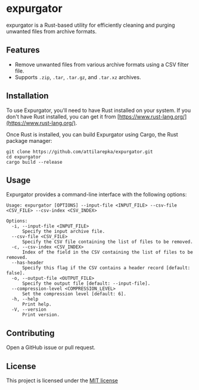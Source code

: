 # expurgator

expurgator is a Rust-based utility for efficiently cleaning and purging unwanted files from archive formats.

## Features

- Remove unwanted files from various archive formats using a CSV filter file.
- Supports `.zip`, `.tar`, `.tar.gz`, and `.tar.xz` archives.

## Installation

To use Expurgator, you'll need to have Rust installed on your system. If you don't have Rust installed, you can get it from [https://www.rust-lang.org/](https://www.rust-lang.org/).

Once Rust is installed, you can build Expurgator using Cargo, the Rust package manager:

```shell
git clone https://github.com/attilarepka/expurgator.git
cd expurgator
cargo build --release
```

## Usage

Expurgator provides a command-line interface with the following options:

```shell
Usage: expurgator [OPTIONS] --input-file <INPUT_FILE> --csv-file <CSV_FILE> --csv-index <CSV_INDEX>

Options:
  -i, --input-file <INPUT_FILE>
      Specify the input archive file.
  --csv-file <CSV_FILE>
      Specify the CSV file containing the list of files to be removed.
  -c, --csv-index <CSV_INDEX>
      Index of the field in the CSV containing the list of files to be removed.
  --has-header
      Specify this flag if the CSV contains a header record [default: false].
  -o, --output-file <OUTPUT_FILE>
      Specify the output file [default: --input-file].
  --compression-level <COMPRESSION_LEVEL>
      Set the compression level [default: 6].
  -h, --help
      Print help.
  -V, --version
      Print version.
```

## Contributing

Open a GitHub issue or pull request.

## License

This project is licensed under the [MIT license](LICENSE)
